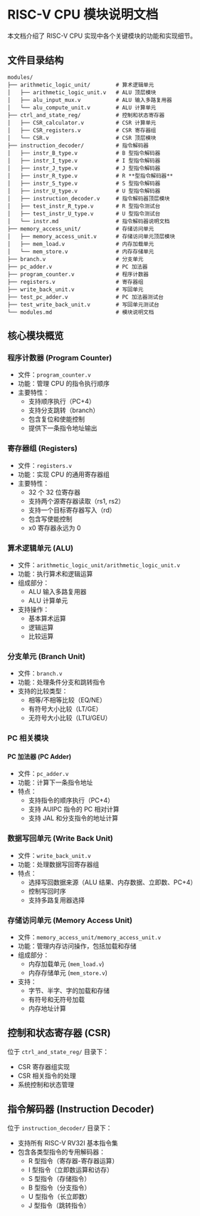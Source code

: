 # RISC-V CPU 模块说明文档

本文档介绍了 RISC-V CPU 实现中各个关键模块的功能和实现细节。

## 文件目录结构

```text
modules/
├── arithmetic_logic_unit/        # 算术逻辑单元
│   ├── arithmetic_logic_unit.v   # ALU 顶层模块
│   ├── alu_input_mux.v           # ALU 输入多路复用器
│   └── alu_compute_unit.v        # ALU 计算单元
├── ctrl_and_state_reg/           # 控制和状态寄存器
│   ├── CSR_calculator.v          # CSR 计算单元
│   ├── CSR_registers.v           # CSR 寄存器组
│   └── CSR.v                     # CSR 顶层模块
├── instruction_decoder/          # 指令解码器
│   ├── instr_B_type.v            # B 型指令解码器
│   ├── instr_I_type.v            # I 型指令解码器
│   ├── instr_J_type.v            # J 型指令解码器
│   ├── instr_R_type.v            # R **型指令解码器**
│   ├── instr_S_type.v            # S 型指令解码器
│   ├── instr_U_type.v            # U 型指令解码器
│   ├── instruction_decoder.v     # 指令解码器顶层模块
│   ├── test_instr_R_type.v       # R 型指令测试台
│   ├── test_instr_U_type.v       # U 型指令测试台
│   └── instr.md                  # 指令解码器说明文档
├── memory_access_unit/           # 存储访问单元
│   ├── memory_access_unit.v      # 存储访问单元顶层模块
│   ├── mem_load.v                # 内存加载单元
│   └── mem_store.v               # 内存存储单元
├── branch.v                      # 分支单元
├── pc_adder.v                    # PC 加法器
├── program_counter.v             # 程序计数器
├── registers.v                   # 寄存器组
├── write_back_unit.v             # 写回单元
├── test_pc_adder.v               # PC 加法器测试台
├── test_write_back_unit.v        # 写回单元测试台
└── modules.md                    # 模块说明文档
```

## 核心模块概览

### 程序计数器 (Program Counter)

- 文件：`program_counter.v`
- 功能：管理 CPU 的指令执行顺序
- 主要特性：
  - 支持顺序执行（PC+4）
  - 支持分支跳转（branch）
  - 包含复位和使能控制
  - 提供下一条指令地址输出

### 寄存器组 (Registers)

- 文件：`registers.v`
- 功能：实现 CPU 的通用寄存器组
- 主要特性：
  - 32 个 32 位寄存器
  - 支持两个源寄存器读取（rs1, rs2）
  - 支持一个目标寄存器写入（rd）
  - 包含写使能控制
  - x0 寄存器永远为 0

### 算术逻辑单元 (ALU)

- 文件：`arithmetic_logic_unit/arithmetic_logic_unit.v`
- 功能：执行算术和逻辑运算
- 组成部分：
  - ALU 输入多路复用器
  - ALU 计算单元
- 支持操作：
  - 基本算术运算
  - 逻辑运算
  - 比较运算

### 分支单元 (Branch Unit)

- 文件：`branch.v`
- 功能：处理条件分支和跳转指令
- 支持的比较类型：
  - 相等/不相等比较（EQ/NE）
  - 有符号大小比较（LT/GE）
  - 无符号大小比较（LTU/GEU）

### PC 相关模块

#### PC 加法器 (PC Adder)

- 文件：`pc_adder.v`
- 功能：计算下一条指令地址
- 特点：
  - 支持指令的顺序执行（PC+4）
  - 支持 AUIPC 指令的 PC 相对计算
  - 支持 JAL 和分支指令的地址计算

### 数据写回单元 (Write Back Unit)

- 文件：`write_back_unit.v`
- 功能：处理数据写回寄存器组
- 特点：
  - 选择写回数据来源（ALU 结果、内存数据、立即数、PC+4）
  - 控制写回时序
  - 支持多路复用器选择

### 存储访问单元 (Memory Access Unit)

- 文件：`memory_access_unit/memory_access_unit.v`
- 功能：管理内存访问操作，包括加载和存储
- 组成部分：
  - 内存加载单元 (`mem_load.v`)
  - 内存存储单元 (`mem_store.v`)
- 支持：
  - 字节、半字、字的加载和存储
  - 有符号和无符号加载
  - 内存地址计算

## 控制和状态寄存器 (CSR)

位于 `ctrl_and_state_reg/` 目录下：

- CSR 寄存器组实现
- CSR 相关指令的处理
- 系统控制和状态管理

## 指令解码器 (Instruction Decoder)

位于 `instruction_decoder/` 目录下：

- 支持所有 RISC-V RV32I 基本指令集
- 包含各类型指令的专用解码器：
  - R 型指令（寄存器-寄存器运算）
  - I 型指令（立即数运算和访存）
  - S 型指令（存储指令）
  - B 型指令（分支指令）
  - U 型指令（长立即数）
  - J 型指令（跳转指令）

